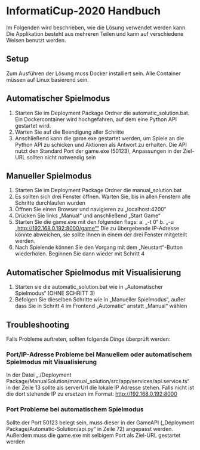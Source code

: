 # InformatiCup-2020 Handbuch

Im Folgenden wird beschrieben, wie die Lösung verwendet werden kann. Die Applikation besteht aus mehreren Teilen und kann auf verschiedene Weisen benutzt werden. 

## Setup
Zum Ausführen der Lösung muss Docker installiert sein. Alle Container müssen auf Linux basierend sein. 

## Automatischer Spielmodus

1. Starten Sie im Deployment Package Ordner die automatic_solution.bat. Ein Dockercontainer wird hochgefahren, auf dem eine Python API gestartet wird.  
2. Warten Sie auf die Beendigung aller Schritte 
3. Anschließend kann die game.exe gestartet werden, um Spiele an die Python API zu schicken und Aktionen als Antwort zu erhalten. Die API nutzt den Standard Port der game.exe (50123), Anpassungen in der Ziel-URL sollten nicht notwendig sein

## Manueller Spielmodus

1. Starten Sie im Deployment Package Ordner die manual_solution.bat 
2. Es sollten sich drei Fenster öffnen. Warten Sie, bis in allen Fenstern alle Schritte durchlaufen wurden 
3. Öffnen Sie einen Browser und navigieren zu „localhost:4200“ 
4. Drücken Sie links „Manual“ und anschließend „Start Game“ 
5. Starten Sie die game.exe mit den folgenden flags:  a. „-t 0“ b. „-u „http://192.168.0.192:8000/game““  Die zu übergebende IP-Adresse könnte abweichen, sie sollte Ihnen in einem der drei Fenster mitgeteilt werden.  
6. Nach Spielende können Sie den Vorgang mit dem „Neustart“-Button wiederholen. Beginnen Sie dann wieder mit Schritt 4 

## Automatischer Spielmodus mit Visualisierung 
1. Starten sie die automatic_solution.bat wie in „Automatischer Spielmodus“ (OHNE SCHRITT 3) 
2. Befolgen Sie dieselben Schritte wie in „Manueller Spielmodus“, außer dass Sie in Schritt 4 im Frontend „Automatic“ anstatt „Manual“ wählen 

## Troubleshooting

Falls Probleme auftreten, sollten folgende Dinge überprüft werden:

### Port/IP-Adresse Probleme bei Manuellem oder automatischem Spielmodus mit Visualisierung
In der Datei „./Deployment Package/ManualSolution/manual_solution/src/app/services/api.service.ts“ in der Zeile 13 sollte als serverUrl die lokale IP Adresse stehen. Falls nicht ist die dort stehende IP zu ersetzen im Format: http://192.168.0.192:8000 

### Port Probleme bei automatischem Spielmodus
Sollte der Port 50123 belegt sein, muss dieser in der GameAPI („Deployment Package/Automatic-Solution/api.py“ in Zeile 72) angepasst werden. Außerdem muss die game.exe mit selbigem Port als Ziel-URL gestartet werden 
 
